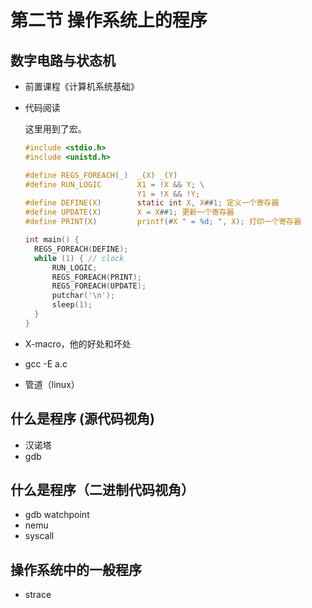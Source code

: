 # 第二节 操作系统上的程序

## 数字电路与状态机

* 前置课程《计算机系统基础》

* 代码阅读

  这里用到了宏。

  ```c
  #include <stdio.h>
  #include <unistd.h>
  
  #define REGS_FOREACH(_)  _(X) _(Y)
  #define RUN_LOGIC        X1 = !X && Y; \
                           Y1 = !X && !Y;
  #define DEFINE(X)        static int X, X##1; 定义一个寄存器
  #define UPDATE(X)        X = X##1; 更新一个寄存器
  #define PRINT(X)         printf(#X " = %d; ", X); 打印一个寄存器
  
  int main() {
    REGS_FOREACH(DEFINE);
    while (1) { // clock
        RUN_LOGIC;
        REGS_FOREACH(PRINT);
        REGS_FOREACH(UPDATE);
        putchar('\n'); 
        sleep(1);
    }
  }
  ```

* X-macro，他的好处和坏处

* gcc -E a.c

* 管道（linux）

## 什么是程序 (源代码视角)

* 汉诺塔
* gdb

## 什么是程序（二进制代码视角）

* gdb watchpoint
* nemu
* syscall

## 操作系统中的一般程序

* strace

